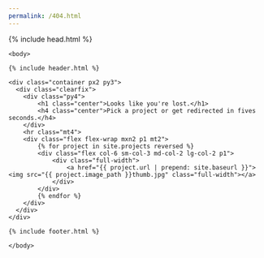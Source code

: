 ```yaml
---
permalink: /404.html
---
```


<html>

  {% include head.html %}

    <body>

    {% include header.html %}

    <div class="container px2 py3">
      <div class="clearfix">
        <div class="py4">
            <h1 class="center">Looks like you're lost.</h1>
            <h4 class="center">Pick a project or get redirected in fives seconds.</h4>
        </div>
        <hr class="mt4">
        <div class="flex flex-wrap mxn2 p1 mt2">
            {% for project in site.projects reversed %}
            <div class="flex col-6 sm-col-3 md-col-2 lg-col-2 p1">
                <div class="full-width">
                    <a href="{{ project.url | prepend: site.baseurl }}"><img src="{{ project.image_path }}thumb.jpg" class="full-width"></a>
                </div>
            </div>
            {% endfor %}
        </div>
      </div>
    </div>

    {% include footer.html %}

    </body>
</html>
